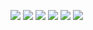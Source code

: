 ![](/metadata/screenshot-1.png)
![](/metadata/screenshot-2.png)
![](/metadata/screenshot-3.png)
![](/metadata/screenshot-4.png)
![](/metadata/screenshot-5.png)
![](/metadata/screenshot-6.png)
